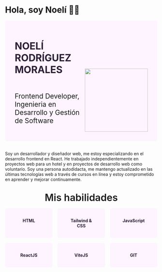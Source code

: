 # Hola, soy Noelí 👋👦

<div
  style="
    background: #fdf4ff;
    border-radius: 0.4rem;
    padding: 2rem;
    display: flex;
    justify-content: space-between;
    margin-bottom: 2rem;
  "
>
  <div style="width: 50%; display:flex; align-items:start; flex-direction: column; justify-content:flex-start">
    <p
      style="
        text-transform: uppercase;
        font-weight: 700;
        font-size: 2rem;
        color: #2c2037;
      "
    >
      Noelí Rodríguez Morales
    </p>
    <p style="color:color:#848092; font-size:1.4rem;">
      Frontend Developer, Ingenieria en Desarrollo y Gestión de Software
    </p>
  </div>
  <div style="width: 50%; display:flex; justify-content: end; align-items:flex-end">
    <img
      style="width: 13rem; height: 13rem"
      src="https://noermorales98.github.io/portfolio/img/avatarnoe.png"
    />
  </div>
</div>


Soy un desarrollador y diseñador web, me estoy especializando en el desarrollo frontend en React. He trabajado independientemente en proyectos web para un hotel y en proyectos de desarrollo web como voluntario. Soy una persona autodidacta, me mantengo actualizado en las últimas tecnologías web a través de cursos en línea y estoy comprometido en aprender y mejorar continuamente.



<div style="width:100%; text-align:center; margin-top:2rem">

<span style="font-size:2rem; font-weight:600;">Mis habilidades</span>

<div style="display:grid; grid-template-columns: repeat(3, 1fr); gap:1rem; margin-top:1rem"> 
<span style="padding:2rem; background: #fdf4ff; border-radius: 0.4rem; color: #2c2037; font-weight:700">HTML</span>
<span style="padding:2rem; background: #fdf4ff; border-radius: 0.4rem; color: #2c2037; font-weight:700">Tailwind & CSS</span>
<span style="padding:2rem; background: #fdf4ff; border-radius: 0.4rem; color: #2c2037; font-weight:700">JavaScript</span>
<span style="padding:2rem; background: #fdf4ff; border-radius: 0.4rem; color: #2c2037; font-weight:700">ReactJS</span>
<span style="padding:2rem; background: #fdf4ff; border-radius: 0.4rem; color: #2c2037; font-weight:700">ViteJS</span>
<span style="padding:2rem; background: #fdf4ff; border-radius: 0.4rem; color: #2c2037; font-weight:700">GIT</span>
</div>

</div>
